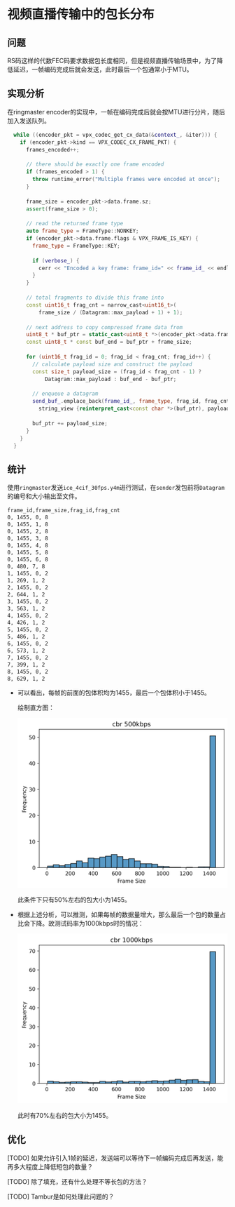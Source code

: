 # 视频直播传输中的包长分布

## 问题

RS码这样的代数FEC码要求数据包长度相同，但是视频直播传输场景中，为了降低延迟，一帧编码完成后就会发送，此时最后一个包通常小于MTU。

## 实现分析

在ringmaster encoder的实现中，一帧在编码完成后就会按MTU进行分片，随后加入发送队列。

```cpp
  while ((encoder_pkt = vpx_codec_get_cx_data(&context_, &iter))) {
    if (encoder_pkt->kind == VPX_CODEC_CX_FRAME_PKT) {
      frames_encoded++;

      // there should be exactly one frame encoded
      if (frames_encoded > 1) {
        throw runtime_error("Multiple frames were encoded at once");
      }

      frame_size = encoder_pkt->data.frame.sz;
      assert(frame_size > 0);

      // read the returned frame type
      auto frame_type = FrameType::NONKEY;
      if (encoder_pkt->data.frame.flags & VPX_FRAME_IS_KEY) {
        frame_type = FrameType::KEY;

        if (verbose_) {
          cerr << "Encoded a key frame: frame_id=" << frame_id_ << endl;
        }
      }

      // total fragments to divide this frame into
      const uint16_t frag_cnt = narrow_cast<uint16_t>(
          frame_size / (Datagram::max_payload + 1) + 1);

      // next address to copy compressed frame data from
      uint8_t * buf_ptr = static_cast<uint8_t *>(encoder_pkt->data.frame.buf);
      const uint8_t * const buf_end = buf_ptr + frame_size;

      for (uint16_t frag_id = 0; frag_id < frag_cnt; frag_id++) {
        // calculate payload size and construct the payload
        const size_t payload_size = (frag_id < frag_cnt - 1) ?
            Datagram::max_payload : buf_end - buf_ptr;

        // enqueue a datagram
        send_buf_.emplace_back(frame_id_, frame_type, frag_id, frag_cnt,
          string_view {reinterpret_cast<const char *>(buf_ptr), payload_size});

        buf_ptr += payload_size;
      }
    }
  }
```

## 统计

使用`ringmaster`发送`ice_4cif_30fps.y4m`进行测试，在`sender`发包前将`Datagram`的编号和大小输出至文件。

```csv
frame_id,frame_size,frag_id,frag_cnt
0, 1455, 0, 8
0, 1455, 1, 8
0, 1455, 2, 8
0, 1455, 3, 8
0, 1455, 4, 8
0, 1455, 5, 8
0, 1455, 6, 8
0, 480, 7, 8
1, 1455, 0, 2
1, 269, 1, 2
2, 1455, 0, 2
2, 644, 1, 2
3, 1455, 0, 2
3, 563, 1, 2
4, 1455, 0, 2
4, 426, 1, 2
5, 1455, 0, 2
5, 486, 1, 2
6, 1455, 0, 2
6, 573, 1, 2
7, 1455, 0, 2
7, 399, 1, 2
8, 1455, 0, 2
8, 629, 1, 2
```

- 可以看出，每帧的前面的包体积均为1455，最后一个包体积小于1455。

    绘制直方图：

    ![alt text](packet_size_500.png)

    此条件下只有50%左右的包大小为1455。

- 根据上述分析，可以推测，如果每帧的数据量增大，那么最后一个包的数量占比会下降。故测试码率为1000kbps时的情况：

    ![alt text](packet_size_1000.png)

    此时有70%左右的包大小为1455。

## 优化

[TODO] 如果允许引入1帧的延迟，发送端可以等待下一帧编码完成后再发送，能再多大程度上降低短包的数量？

[TODO] 除了填充，还有什么处理不等长包的方法？

[TODO] Tambur是如何处理此问题的？